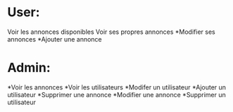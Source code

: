 # User:
Voir les annonces disponibles
Voir ses propres annonces
 *Modifier ses annonces
 *Ajouter une annonce
 
# Admin:
 *Voir les annonces
 *Voir les utilisateurs
 *Modifer un utilisateur
 *Ajouter un utilisateur
 *Supprimer une annonce
 *Modifier une annonce
 *Supprimer un utilisateur
